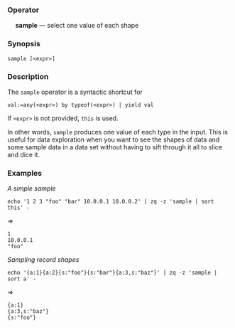 ### Operator

&emsp; **sample** &mdash; select one value of each shape

### Synopsis
```
sample [<expr>]
```
### Description

The `sample` operator is a syntactic shortcut for
```
val:=any(<expr>) by typeof(<expr>) | yield val
```
If `<expr>` is not provided, `this` is used.

In other words, `sample` produces one value of each type in the input.
This is useful for data exploration when you want to see the shapes
of data and some sample data in a data set without having to sift
through it all to slice and dice it.

### Examples

_A simple sample_
```mdtest-command
echo '1 2 3 "foo" "bar" 10.0.0.1 10.0.0.2' | zq -z 'sample | sort this' -
```
=>
```mdtest-output
1
10.0.0.1
"foo"
```

_Sampling record shapes_
```mdtest-command
echo '{a:1}{a:2}{s:"foo"}{s:"bar"}{a:3,s:"baz"}' | zq -z 'sample | sort a' -
```
=>
```mdtest-output
{a:1}
{a:3,s:"baz"}
{s:"foo"}
```
